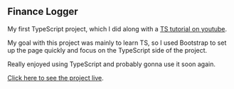 ## Finance Logger

My first TypeScript project, which I did along with a [TS tutorial on youtube](https://www.youtube.com/playlist?list=PL4cUxeGkcC9gUgr39Q_yD6v-bSyMwKPUI).

My goal with this project was mainly to learn TS, so I used Bootstrap to set up the page quickly and focus on the TypeScript side of the project.

Really enjoyed using TypeScript and probably gonna use it soon again.

[Click here to see the project live](https://jvitoralb.github.io/TutorialProject-TS/).